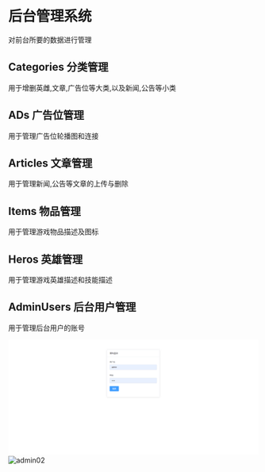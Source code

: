 # 后台管理系统
对前台所要的数据进行管理
## Categories 分类管理
用于增删英雌,文章,广告位等大类,以及新闻,公告等小类
## ADs 广告位管理
用于管理广告位轮播图和连接
## Articles	文章管理
用于管理新闻,公告等文章的上传与删除
## Items 物品管理
用于管理游戏物品描述及图标
## Heros 英雄管理
用于管理游戏英雄描述和技能描述
## AdminUsers 后台用户管理
用于管理后台用户的账号

 ![admin01](/moba_admin/1.gif)
 ![admin02](/moba_admin//2.gif)
